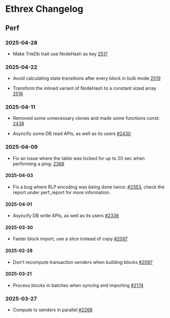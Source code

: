 # Ethrex Changelog

## Perf

### 2025-04-28

- Make TrieDb trait use NodeHash as key [2517](https://github.com/lambdaclass/ethrex/pull/2517)

### 2025-04-22

- Avoid calculating state transitions after every block in bulk mode [2519](https://github.com/lambdaclass/ethrex/pull/2519)

- Transform the inlined variant of NodeHash to a constant sized array [2516](https://github.com/lambdaclass/ethrex/pull/2516)

### 2025-04-11

- Removed some unnecessary clones and made some functions const: [2438](https://github.com/lambdaclass/ethrex/pull/2438)

- Asyncify some DB read APIs, as well as its users [#2430](https://github.com/lambdaclass/ethrex/pull/2430)

### 2025-04-09

- Fix an issue where the table was locked for up to 20 sec when performing a ping: [2368](https://github.com/lambdaclass/ethrex/pull/2368)

#### 2025-04-03

- Fix a bug where RLP encoding was being done twice: [#2353](https://github.com/lambdaclass/ethrex/pull/2353), check
  the report under perf_report for more information.

#### 2025-04-01

- Asyncify DB write APIs, as well as its users [#2336](https://github.com/lambdaclass/ethrex/pull/2336)

#### 2025-03-30

- Faster block import, use a slice instead of copy
  [#2097](https://github.com/lambdaclass/ethrex/pull/2097)

#### 2025-02-28

- Don't recompute transaction senders when building blocks [#2097](https://github.com/lambdaclass/ethrex/pull/2097)

#### 2025-03-21

- Process blocks in batches when syncing and importing [#2174](https://github.com/lambdaclass/ethrex/pull/2174)

### 2025-03-27

- Compute tx senders in parallel [#2268](https://github.com/lambdaclass/ethrex/pull/2268)
